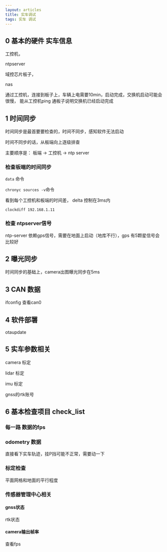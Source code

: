```yaml
---
layout: articles
title: 实车调试
tags: 实车 调试
---
```


## 0 基本的硬件 实车信息

工控机，

ntpserver

域控芯片板子，

nas

通过工控机，连接到板子上，车辆上电需要10min，启动完成，交换机启动可能会很慢， 能从工控机ping 通板子说明交换机已经启动完成

## 1 时间同步

时间同步是最首要要检查的，时间不同步，感知软件无法启动

时间不同步的话，从板端向上逐级排查

主要顺序是： 板端 -> 工控机 -> ntp server


### 检查板端的时间同步

`data` 命令

`chronyc sources -v`命令

看到每个工控机和板端的时间差， delta 控制在3ms内
```shell
clockdiff 192.168.1.11
```
### 检查 ntpserver信号


ntp-server 依赖gps信号，需要在地面上启动（地库不行），gps 有5颗星信号会比较好

## 2 曝光同步

时间同步的基础上，camera出图曝光同步在5ms


## 3 CAN 数据

ifconfig  查看can0


## 4 软件部署

otaupdate

## 5 实车参数相关

camera 标定

lidar 标定

imu 标定

gnss的rtk账号

## 6 基本检查项目 check_list

### 每一路 数据的fps

### odometry 数据

直接看下实车轨迹，挂P挡可能不正常，需要动一下

### 标定检查

平面网格和地面的平行程度

### 传感器管理中心相关


#### gnss状态
rtk状态

#### camera输出帧率
查看fps


